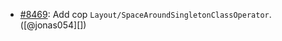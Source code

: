 * [#8469](https://github.com/rubocop/rubocop/issues/8469): Add cop `Layout/SpaceAroundSingletonClassOperator`. ([@jonas054][])
